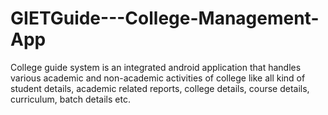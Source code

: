 # GIETGuide---College-Management-App
College guide system is an integrated android application that handles various academic and non-academic activities of college like all kind of student details, academic related reports, college details, course details, curriculum, batch details etc.
